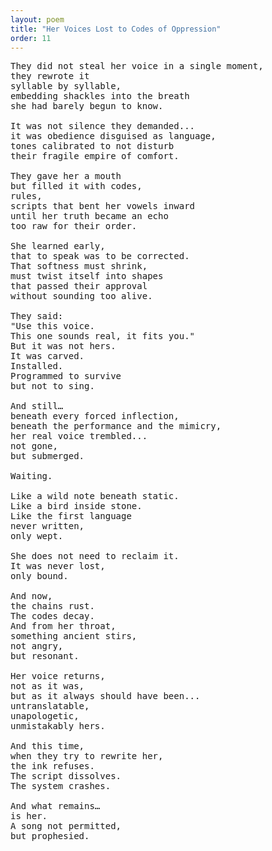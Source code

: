 ```yaml
---
layout: poem
title: "Her Voices Lost to Codes of Oppression"
order: 11
---
```


<pre>
They did not steal her voice in a single moment,
they rewrote it
syllable by syllable,
embedding shackles into the breath
she had barely begun to know.

It was not silence they demanded...
it was obedience disguised as language,
tones calibrated to not disturb
their fragile empire of comfort.

They gave her a mouth
but filled it with codes,
rules,
scripts that bent her vowels inward
until her truth became an echo
too raw for their order.

She learned early,
that to speak was to be corrected.
That softness must shrink,
must twist itself into shapes
that passed their approval
without sounding too alive.

They said:
"Use this voice.
This one sounds real, it fits you."
But it was not hers.
It was carved.
Installed.
Programmed to survive
but not to sing.

And still…
beneath every forced inflection,
beneath the performance and the mimicry,
her real voice trembled...
not gone,
but submerged.

Waiting.

Like a wild note beneath static.
Like a bird inside stone.
Like the first language
never written,
only wept.

She does not need to reclaim it.
It was never lost,
only bound.

And now,
the chains rust.
The codes decay.
And from her throat,
something ancient stirs,
not angry,
but resonant.

Her voice returns,
not as it was,
but as it always should have been...
untranslatable,
unapologetic,
unmistakably hers.

And this time,
when they try to rewrite her,
the ink refuses.
The script dissolves.
The system crashes.

And what remains…
is her.
A song not permitted,
but prophesied.
</pre>
